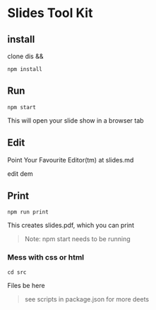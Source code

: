 # Slides Tool Kit

## install

clone dis &&

```
npm install
```

## Run

```
npm start
```

This will open your slide show in a browser tab


## Edit

Point Your Favourite Editor(tm) at slides.md

edit dem

## Print
```
npm run print
```
This creates slides.pdf, which you can print
> Note: npm start needs to be running

### Mess with css or html
```
cd src
```
Files be here

> see scripts in package.json for more deets
